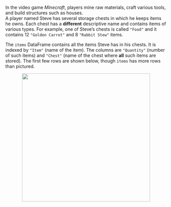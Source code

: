 In the video game *Minecraft*, players mine raw materials, craft various tools, and build structures such as houses.  
A player named Steve has several storage chests in which he keeps items he owns. Each chest has a **different** descriptive name and contains items of various types. For example, one of Steve’s chests is called `"Food"` and it contains 12 `"Golden Carrot"` and 8 `"Rabbit Stew"` items.

The `items` DataFrame contains all the items Steve has in his chests. It is indexed by `"Item"` (name of the item). The columns are `"Quantity"` (number of such items) and `"Chest"` (name of the chest where **all** such items are stored). The first few rows are shown below, though `items` has more rows than pictured.

<center><img src="../../assets/images/sp25-quizzes/quiz1df.jpg" width=400></center>
